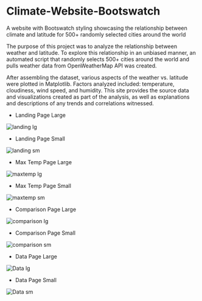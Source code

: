 # Climate-Website-Bootswatch
A website with Bootswatch styling showcasing the relationship between climate and latitude for 500+ randomly selected cities around the world


The purpose of this project was to analyze the relationship between weather and latitude. To explore this relationship in an unbiased manner, an automated script that randomly selects 500+ cities around the world and pulls weather data from OpenWeatherMap API was created.

After assembling the dataset, various aspects of the weather vs. latitude were plotted in Matplotlib. Factors analyzed included: temperature, cloudiness, wind speed, and humidity. This site provides the source data and visualizations created as part of the analysis, as well as explanations and descriptions of any trends and correlations witnessed.



- Landing Page Large

![landing lg](https://user-images.githubusercontent.com/48166327/60765095-8f5ffc80-a049-11e9-8f80-2f3cd710b8bf.PNG)

- Landing Page Small

![landing sm](https://user-images.githubusercontent.com/48166327/60765096-91c25680-a049-11e9-8f98-dd9e5dcf3651.PNG)



- Max Temp Page Large

![maxtemp lg](https://user-images.githubusercontent.com/48166327/60765097-9555dd80-a049-11e9-9f97-26f630f1f82e.PNG)

- Max Temp Page Small

![maxtemp sm](https://user-images.githubusercontent.com/48166327/60765099-9850ce00-a049-11e9-8bd1-e3ed4dfd7ee9.PNG)



- Comparison Page Large

![comparison lg](https://user-images.githubusercontent.com/48166327/60765100-9b4bbe80-a049-11e9-86c0-18267c11ed52.PNG)

- Comparison Page Small

![comparison sm](https://user-images.githubusercontent.com/48166327/60765101-9c7ceb80-a049-11e9-91b9-66f732778178.PNG)



- Data Page Large

![Data lg](https://user-images.githubusercontent.com/48166327/60765104-a0a90900-a049-11e9-8e4e-b27b7b840a70.PNG)

- Data Page Small

![Data sm](https://user-images.githubusercontent.com/48166327/60765105-a30b6300-a049-11e9-967d-2f7270af6159.PNG)
